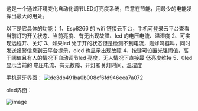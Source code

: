这是一个通过环境变化自动化调节LED灯亮度系统，它意在节能，用最少的电能发挥出最大的用处。

以下是它具体的功能：
1、Esp8266 的 wifi 链接云平台，手机可登录云平台查看当前灯的开关状态、当前亮度、有无出现故障、led 的电压电流、温湿度
2、可实现远程开、关灯
3、如果led 处于开的状态但是检测不到电流，则蜂鸣器叫，同时发送报警信息到云平台提示，oled 也显示出现故障
4、按键可设置光强阈值，高于阈值且有人的情况下自动调节led 亮度，无人情况下直接最
低亮度维持
5、0led 显示当前的 电压电流、有无故障、开灯和关灯时间、温湿度

手机蓝牙界面：
![de3db491ba0b008cf6fd946eea7a072](https://github.com/user-attachments/assets/cb65996a-f9e2-40da-88ab-e0bbf10a3417)


oled界面：

![image](https://github.com/user-attachments/assets/26e63644-6d43-4a27-bec7-f77e69606bba)
